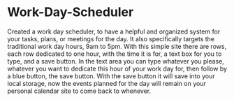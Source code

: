 # Work-Day-Scheduler

Created a work day scheduler, to have a helpful and organized system for your tasks, plans, or meetings for the day. It also specifically targets the traditional work day hours, 9am to 5pm. With this simple site there are rows, each row dedicated to one hour, with the time it is for, a text box for you to type, and a save button. In the text area you can type whatever you please, whatever you want to dedicate this hour of your work day for, then follow by a blue button, the save button. With the save button it will save into your local storage, now the events planned for the day will remain on your personal calendar site to come back to whenever.